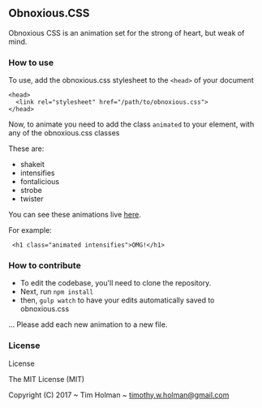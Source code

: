 ## Obnoxious.CSS

Obnoxious CSS is an animation set for the strong of heart, but weak of mind.

### How to use

To use, add the obnoxious.css stylesheet to the `<head>` of your document

```
<head>
  <link rel="stylesheet" href="/path/to/obnoxious.css">
</head>
```
Now, to animate you need to add the class `animated` to your element, with any of the obnoxious.css classes

These are:

- shakeit
- intensifies
- fontalicious
- strobe
- twister

You can see these animations live [here](http://tholman.com/obnoxious).

For example: 
```
 <h1 class="animated intensifies">OMG!</h1>
```

### How to contribute

- To edit the codebase, you'll need to clone the repository.
- Next, run `npm install`
- then, `gulp watch` to have your edits automatically saved to obnoxious.css

... Please add each new animation to a new file.

### License

License

The MIT License (MIT)

Copyright (C) 2017 ~ Tim Holman ~ timothy.w.holman@gmail.com
